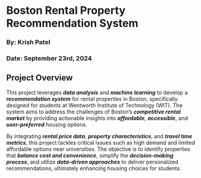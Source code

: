 # Boston Rental Property Recommendation System
### By: Krish Patel
### Date: September 23rd, 2024

## Project Overview
This project leverages ***data analysis*** and ***machine learning*** to develop a ***recommendation system*** for rental properties in Boston, specifically designed for students at Wentworth Institute of Technology (WIT). The system aims to address the challenges of Boston’s ***competitive rental market*** by providing actionable insights into ***affordable***, ***accessible***, and ***user-preferred*** housing options.

By integrating ***rental price data***, ***property characteristics***, and ***travel time metrics***, this project tackles critical issues such as high demand and limited affordable options near universities. The objective is to identify properties that ***balance cost and convenience***, simplify the ***decision-making process***, and utilize ***data-driven approaches*** to deliver personalized recommendations, ultimately enhancing housing choices for students.
